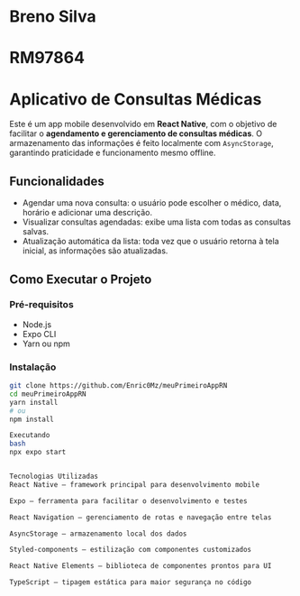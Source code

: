 # Breno Silva  
# RM97864  

# Aplicativo de Consultas Médicas

Este é um app mobile desenvolvido em **React Native**, com o objetivo de facilitar o **agendamento e gerenciamento de consultas médicas**. O armazenamento das informações é feito localmente com `AsyncStorage`, garantindo praticidade e funcionamento mesmo offline.

## Funcionalidades

- Agendar uma nova consulta: o usuário pode escolher o médico, data, horário e adicionar uma descrição.
- Visualizar consultas agendadas: exibe uma lista com todas as consultas salvas.
- Atualização automática da lista: toda vez que o usuário retorna à tela inicial, as informações são atualizadas.

## Como Executar o Projeto

### Pré-requisitos

- Node.js  
- Expo CLI  
- Yarn ou npm  

### Instalação

```bash
git clone https://github.com/Enric0Mz/meuPrimeiroAppRN
cd meuPrimeiroAppRN
yarn install
# ou
npm install

Executando
bash
npx expo start


Tecnologias Utilizadas
React Native – framework principal para desenvolvimento mobile

Expo – ferramenta para facilitar o desenvolvimento e testes

React Navigation – gerenciamento de rotas e navegação entre telas

AsyncStorage – armazenamento local dos dados

Styled-components – estilização com componentes customizados

React Native Elements – biblioteca de componentes prontos para UI

TypeScript – tipagem estática para maior segurança no código


